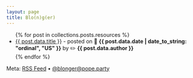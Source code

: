 ```yaml
---
layout: page
title: Blo(n)g(er)
---
```


<ul>
  {% for post in collections.posts.resources %}
    <li>
      <a href="{{ post.relative_url }}">{{ post.data.title }}</a> - posted on 📆 <b>{{ post.data.date | date_to_string: "ordinal", "US" }}</b> by ✏️ <b>{{ post.data.author }}</b>
    </li>
  {% endfor %}
</ul>

Meta: <a href="{{ '/feed.xml' | relative_url }}">RSS Feed</a> &bull; <a href="https://pope.party/@blonger">@blonger@pope.party</a>